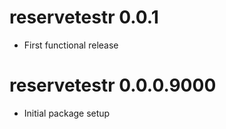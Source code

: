# reservetestr 0.0.1

* First functional release

# reservetestr 0.0.0.9000

* Initial package setup
